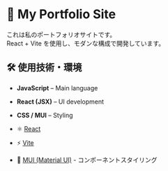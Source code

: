 # 🚀 My Portfolio Site

これは私のポートフォリオサイトです。  
React + Vite を使用し、モダンな構成で開発しています。



<!-- ![screenshot](./screenshot.png) -->

## 🛠 使用技術・環境

- **JavaScript** – Main language
- **React (JSX)** – UI development
- **CSS / MUI** – Styling

- ⚛️ [React](https://reactjs.org/)
- ⚡ [Vite](https://vitejs.dev/)
- 💅 [MUI (Material UI)](https://mui.com/) - コンポーネントスタイリング

